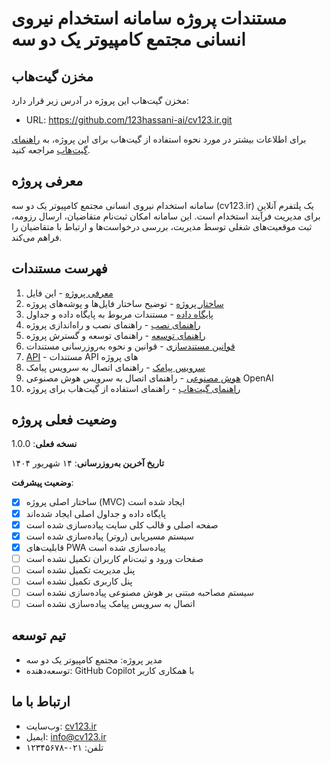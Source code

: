 # مستندات پروژه سامانه استخدام نیروی انسانی مجتمع کامپیوتر یک دو سه

## مخزن گیت‌هاب
مخزن گیت‌هاب این پروژه در آدرس زیر قرار دارد:
- URL: https://github.com/123hassani-ai/cv123.ir.git

برای اطلاعات بیشتر در مورد نحوه استفاده از گیت‌هاب برای این پروژه، به [راهنمای گیت‌هاب](github.md) مراجعه کنید.

## معرفی پروژه
سامانه استخدام نیروی انسانی مجتمع کامپیوتر یک دو سه (cv123.ir) یک پلتفرم آنلاین برای مدیریت فرآیند استخدام است. این سامانه امکان ثبت‌نام متقاضیان، ارسال رزومه، ثبت موقعیت‌های شغلی توسط مدیریت، بررسی درخواست‌ها و ارتباط با متقاضیان را فراهم می‌کند.

## فهرست مستندات

1. [معرفی پروژه](README.md) - این فایل
2. [ساختار پروژه](structure.md) - توضیح ساختار فایل‌ها و پوشه‌های پروژه
3. [پایگاه داده](database.md) - مستندات مربوط به پایگاه داده و جداول
4. [راهنمای نصب](installation.md) - راهنمای نصب و راه‌اندازی پروژه
5. [راهنمای توسعه](development.md) - راهنمای توسعه و گسترش پروژه
6. [قوانین مستندسازی](documentation_rules.md) - قوانین و نحوه به‌روزرسانی مستندات
7. [API](api.md) - مستندات API های پروژه
8. [سرویس پیامک](sms_integration.md) - راهنمای اتصال به سرویس پیامک
9. [هوش مصنوعی](ai_integration.md) - راهنمای اتصال به سرویس هوش مصنوعی OpenAI
10. [راهنمای گیت‌هاب](github.md) - راهنمای استفاده از گیت‌هاب برای پروژه

## وضعیت فعلی پروژه

**نسخه فعلی**: 1.0.0

**تاریخ آخرین به‌روزرسانی**: ۱۴ شهریور ۱۴۰۴

**وضعیت پیشرفت**:
- [x] ساختار اصلی پروژه (MVC) ایجاد شده است
- [x] پایگاه داده و جداول اصلی ایجاد شده‌اند
- [x] صفحه اصلی و قالب کلی سایت پیاده‌سازی شده است
- [x] سیستم مسیریابی (روتر) پیاده‌سازی شده است
- [x] قابلیت‌های PWA پیاده‌سازی شده است
- [ ] صفحات ورود و ثبت‌نام کاربران تکمیل نشده است
- [ ] پنل مدیریت تکمیل نشده است
- [ ] پنل کاربری تکمیل نشده است
- [ ] سیستم مصاحبه مبتنی بر هوش مصنوعی پیاده‌سازی نشده است
- [ ] اتصال به سرویس پیامک پیاده‌سازی نشده است

## تیم توسعه
- مدیر پروژه: مجتمع کامپیوتر یک دو سه
- توسعه‌دهنده: GitHub Copilot با همکاری کاربر

## ارتباط با ما
- وب‌سایت: [cv123.ir](https://cv123.ir)
- ایمیل: info@cv123.ir
- تلفن: ۰۲۱-۱۲۳۴۵۶۷۸
